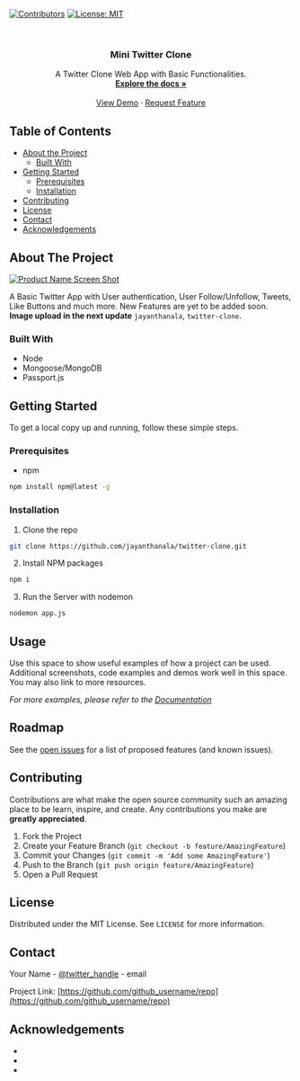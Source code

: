 
[![Contributors](https://img.shields.io/badge/Contributors-2-green.svg)](https://github.com/jayanthanala/twitter-clone/graphs/contributors)
[![License: MIT](https://img.shields.io/badge/License-MIT-yellow.svg)](https://opensource.org/licenses/MIT)


<!-- PROJECT LOGO -->
<br />
<p align="center">
  
  <h3 align="center">Mini Twitter Clone</h3>

  <p align="center">
    A Twitter Clone Web App with Basic Functionalities. 
    <br />
    <a href="https://github.com/jayanthanala/twitter-clone"><strong>Explore the docs »</strong></a>
    <br />
    <br />
    <a href="https://mini-twittercl.herokuapp.com/">View Demo</a>
    ·
    <a href="https://github.com/jayanthanala/twitter-clone/issues">Request Feature</a>
  </p>
</p>



<!-- TABLE OF CONTENTS -->
## Table of Contents

* [About the Project](#about-the-project)
  * [Built With](#built-with)
* [Getting Started](#getting-started)
  * [Prerequisites](#prerequisites)
  * [Installation](#installation)
* [Contributing](#contributing)
* [License](#license)
* [Contact](#contact)
* [Acknowledgements](#acknowledgements)



<!-- ABOUT THE PROJECT -->
## About The Project

[![Product Name Screen Shot](https://i.ibb.co/n1Ykdx3/Screenshot-2020-07-28-at-22-12-38.png)](https://i.ibb.co/n1Ykdx3/Screenshot-2020-07-28-at-22-12-38.png)

A Basic Twitter App with User authentication, User Follow/Unfollow, Tweets, Like Buttons and much more. New Features are yet to be added soon. 
**Image upload in the next update**
`jayanthanala`, `twitter-clone`.


### Built With

* Node
* Mongoose/MongoDB
* Passport.js



<!-- GETTING STARTED -->
## Getting Started

To get a local copy up and running, follow these simple steps.

### Prerequisites

* npm
```sh
npm install npm@latest -g
```

### Installation
 
1. Clone the repo
```sh
git clone https://github.com/jayanthanala/twitter-clone.git
```
2. Install NPM packages
```sh
npm i
```
3. Run the Server with nodemon
```sh
nodemon app.js 
```

<!-- USAGE EXAMPLES -->
## Usage

Use this space to show useful examples of how a project can be used. Additional screenshots, code examples and demos work well in this space. You may also link to more resources.

_For more examples, please refer to the [Documentation](https://example.com)_



<!-- ROADMAP -->
## Roadmap

See the [open issues](https://github.com/github_username/repo/issues) for a list of proposed features (and known issues).



<!-- CONTRIBUTING -->
## Contributing

Contributions are what make the open source community such an amazing place to be learn, inspire, and create. Any contributions you make are **greatly appreciated**.

1. Fork the Project
2. Create your Feature Branch (`git checkout -b feature/AmazingFeature`)
3. Commit your Changes (`git commit -m 'Add some AmazingFeature'`)
4. Push to the Branch (`git push origin feature/AmazingFeature`)
5. Open a Pull Request



<!-- LICENSE -->
## License

Distributed under the MIT License. See `LICENSE` for more information.



<!-- CONTACT -->
## Contact

Your Name - [@twitter_handle](https://twitter.com/twitter_handle) - email

Project Link: [https://github.com/github_username/repo](https://github.com/github_username/repo)



<!-- ACKNOWLEDGEMENTS -->
## Acknowledgements

* []()
* []()
* []()

